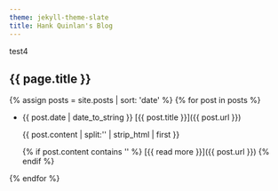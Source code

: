```yaml
---
theme: jekyll-theme-slate
title: Hank Quinlan's Blog
---
```

test4

## {{ page.title }}

{% assign posts = site.posts | sort: 'date' %}
{% for post in posts %}

* {{ post.date | date_to_string }} [{{ post.title }}]({{ post.url }})

   {{ post.content | split:'<!--break-->' | strip_html | first }}
   
   {% if post.content contains '<!--break-->' %}
   [{{ read more }}]({{ post.url }})
   {% endif %}

{% endfor %}

